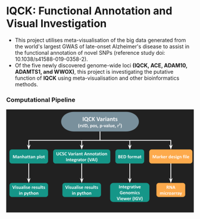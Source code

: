 # IQCK: Functional Annotation and Visual Investigation

* This project utilises meta-visualisation of the big data generated from the world's largest GWAS of late-onset Alzheimer's disease to assist in the functional annotation of novel SNPs (reference study doi: 10.1038/s41588-019-0358-2).
* Of the five newly discovered genome-wide loci **(IQCK, ACE, ADAM10, ADAMTS1, and WWOX)**, this project is investigating the putative function of **IQCK** using meta-visualisation and other bioinformatics methods.

### Computational Pipeline
![Computational Pipeline](/outputs/pipeline.png)
